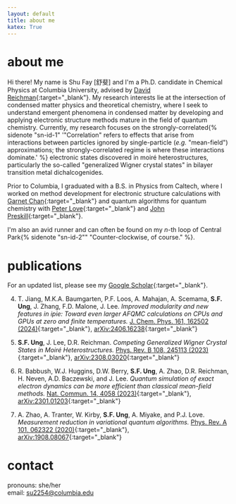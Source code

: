 ```yaml
---
layout: default
title: about me
katex: True
---
```


# about me
Hi there! My name is Shu Fay [舒斐] and I'm a Ph.D. candidate in Chemical Physics at 
Columbia University, advised by 
[David Reichman](http://www.columbia.edu/cu/chemistry/groups/reichman/index.html){:target="_blank"}.
My research interests lie at the intersection of condensed matter physics and
theoretical chemistry, where I seek to understand emergent phenomena in 
condensed matter by developing and applying electronic structure methods mature 
in the field of quantum chemistry. Currently, my research focuses on the 
strongly-correlated{% sidenote "sn-id-1" '"Correlation" refers to effects that arise 
from interactions between particles ignored by single-particle (*e.g.* "mean-field") 
approximations; the strongly-correlated regime is where these interactions dominate.' %}
electronic states discovered in moiré heterostructures, particularly the so-called 
"generalized Wigner crystal states" in bilayer transition metal dichalcogenides.

Prior to Columbia, I graduated with a B.S. in Physics from Caltech, where I worked on method development
for electronic structure calculations with [Garnet Chan](https://www.chan-lab.caltech.edu){:target="_blank"} 
    and quantum algorithms for quantum chemistry with 
[Peter Love](https://sites.google.com/view/tuftsqi?authuser=1){:target="_blank"} and
[John Preskill](http://theory.caltech.edu/~preskill/){:target="_blank"}.

I'm also an avid runner and can often be found on my *n*-th loop of Central Park{% 
sidenote "sn-id-2"" "Counter-clockwise, of course." %}.

# [<a name="publications"></a>publications](#publications)
For an updated list, please see my [Google Scholar](https://scholar.google.com/citations?user=iMpn_4sAAAAJ&hl=en){:target="_blank"}.

4. T. Jiang, M.K.A. Baumgarten, P.F. Loos, A. Mahajan, A. Scemama, **S.F. Ung**, J. Zhang, F.D. Malone, J. Lee. 
*Improved modularity and new features in ipie: Toward even larger AFQMC calculations on CPUs and GPUs at zero and finite temperatures.*
[J. Chem. Phys. 161, 162502 (2024)](https://doi.org/10.1063/5.0225596){:target="_blank"},
 [arXiv:2406.16238](https://doi.org/10.48550/arXiv.2406.16238){:target="_blank"}

3. **S.F. Ung**, J. Lee, D.R. Reichman. 
*Competing Generalized Wigner Crystal States in Moiré Heterostructures.*
[Phys. Rev. B 108, 245113 (2023)](https://doi.org/10.1103/PhysRevB.108.245113){:target="_blank"},
[arXiv:2308.03020](https://doi.org/10.48550/arXiv.2308.03020){:target="_blank"}

2. R. Babbush, W.J. Huggins, D.W. Berry, **S.F. Ung**, A. Zhao, D.R. Reichman, H. Neven, A.D. Baczewski, and J. Lee. 
*Quantum simulation of exact electron dynamics can be more efficient than classical mean-field methods.* 
[Nat. Commun. 14, 4058 (2023)](https://doi.org/10.1038/s41467-023-39024-0){:target="_blank"}, 
[arXiv:2301.01203](https://arxiv.org/abs/2301.01203){:target="_blank"}

1. A. Zhao, A. Tranter, W. Kirby, **S.F. Ung**, A. Miyake, and P.J. Love. 
*Measurement reduction in variational quantum algorithms.*
[Phys. Rev. A 101, 062322 (2020)](https://doi.org/10.1103/PhysRevA.101.062322){:target="_blank"}, 
[arXiv:1908.08067](https://arxiv.org/abs/1908.08067){:target="_blank"}


# [<a name="contact"></a>contact](#contact)
pronouns: she/her <br>
email: <a href="mailto:su2254@columbia.edu">su2254@columbia.edu</a>
